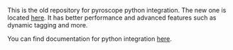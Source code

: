 This is the old repository for pyroscope python integration. The new one is located [here](https://github.com/pyroscope-io/pyroscope-rs). It has better performance and advanced features such as dynamic tagging and more.

You can find documentation for python integration [here](https://pyroscope.io/docs/python/).
